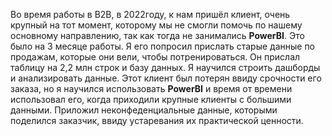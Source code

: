 Во время работы в B2B, в 2022году, к нам пришёл клиент, очень крупный на тот момент, которому мы не смогли помочь по нашему основному направлению, так как тогда не занимались **PowerBI**. Это было на 3 месяце работы. Я его попросил прислать старые данные по продажам, которые они вели, чтобы потренироваться. Он прислал таблицу на 2,2 млн строк и базу данных. Я научился строить дашборды и анализировать данные. Этот клиент был потерян ввиду срочности его заказа, но я научился  использовать **PowerBI** и время от времени использовал его, когда приходили крупные клиенты с большими данными.
Приложил неконфеденциальные данные, которыми поделился заказчик, ввиду устаревания их практической ценности.
